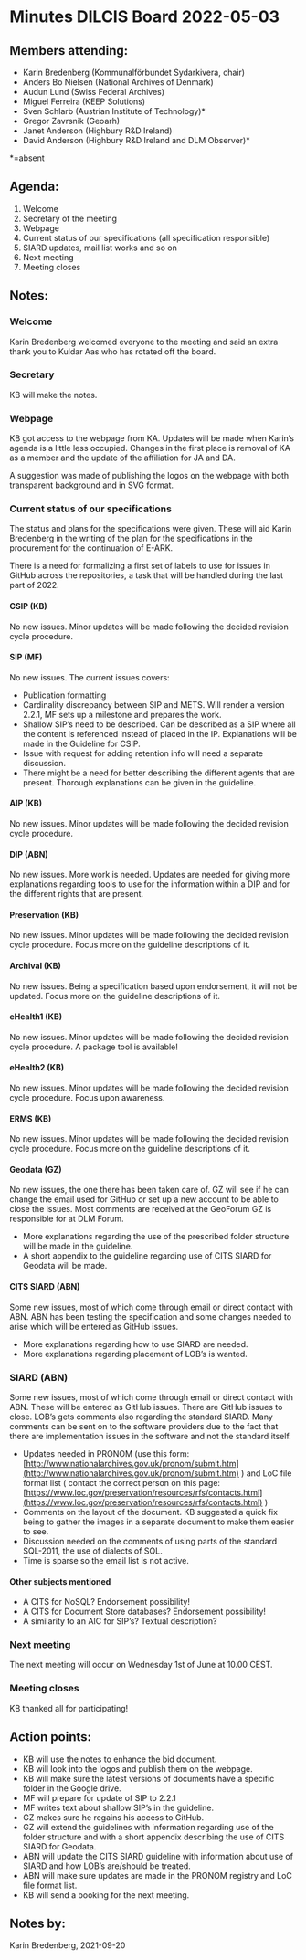 <!-- Yay, no errors, warnings, or alerts! -->


# **Minutes DILCIS Board 2022-05-03**


## **Members attending:**



* Karin Bredenberg (Kommunalförbundet Sydarkivera, chair)
* Anders Bo Nielsen (National Archives of Denmark) 
* Audun Lund (Swiss Federal Archives)
* Miguel Ferreira (KEEP Solutions)
* Sven Schlarb (Austrian Institute of Technology)*
* Gregor Zavrsnik (Geoarh)
* Janet Anderson (Highbury R&D Ireland)
* David Anderson (Highbury R&D Ireland and DLM Observer)*

*=absent 


## **Agenda:**



1. Welcome
2. Secretary of the meeting
3. Webpage
4. Current status of our specifications (all specification responsible)
5. SIARD updates, mail list works and so on
6. Next meeting
7. Meeting closes


## **Notes:**


### Welcome

Karin Bredenberg welcomed everyone to the meeting and said an extra thank you to Kuldar Aas who has rotated off the board.


### Secretary

KB will make the notes.


### Webpage

KB got access to the webpage from KA. Updates will be made when Karin’s agenda is a little less occupied. Changes in the first place is removal of KA as a member and the update of the affiliation for JA and DA.

A suggestion was made of publishing the logos on the webpage with both transparent background and in SVG format.


### Current status of our specifications

The status and plans for the specifications were given. These will aid Karin Bredenberg in the writing of the plan for the specifications in the procurement for the continuation of E-ARK.

There is a need for formalizing a first set of labels to use for issues in GitHub across the repositories, a task that will be handled during the last part of 2022.


#### CSIP (KB)

No new issues. Minor updates will be made following the decided revision cycle procedure. 


#### SIP (MF)

No new issues. The current issues covers:



* Publication formatting
* Cardinality discrepancy between SIP and METS. Will render a version 2.2.1, MF sets up a milestone and prepares the work.
* Shallow SIP’s need to be described. Can be described as a SIP where all the content is referenced instead of placed in the IP. Explanations will be made in the Guideline for CSIP.
* Issue with request for adding retention info will need a separate discussion.
* There might be a need for better describing the different agents that are present. Thorough explanations can be given in the guideline.


#### AIP (KB)

No new issues. Minor updates will be made following the decided revision cycle procedure. 


#### DIP (ABN)

No new issues. More work is needed. Updates are needed for giving more explanations regarding tools to use for the information within a DIP and for the different rights that are present.


#### Preservation (KB)

No new issues. Minor updates will be made following the decided revision cycle procedure. Focus more on the guideline descriptions of it. 


#### Archival (KB)

No new issues. Being a specification based upon endorsement, it will not be updated. Focus more on the guideline descriptions of it. 


#### eHealth1 (KB)

No new issues. Minor updates will be made following the decided revision cycle procedure. A package tool is available!


#### eHealth2 (KB)

No new issues. Minor updates will be made following the decided revision cycle procedure. Focus upon awareness.


#### ERMS (KB)

No new issues. Minor updates will be made following the decided revision cycle procedure. Focus more on the guideline descriptions of it. 


#### Geodata (GZ)

No new issues, the one there has been taken care of. GZ will see if he can change the email used for GitHub or set  up a new account to be able to close the issues. Most comments are received at the GeoForum GZ is responsible for at DLM Forum.



* More explanations regarding the use of the prescribed folder structure will be made in the guideline.
* A short appendix to the guideline regarding use of CITS SIARD for Geodata will be made.


#### CITS SIARD (ABN)

Some new issues, most of which come through email or direct contact with ABN. ABN has been testing the specification and some changes needed to arise which will be entered as GitHub issues.



* More explanations regarding how to use SIARD are needed.
* More explanations regarding placement of LOB’s is wanted.


### SIARD (ABN)

Some new issues, most of which come through email or direct contact with ABN. These will be entered as GitHub issues. There are GitHub issues to close. LOB’s gets comments also regarding the standard SIARD. Many comments can be sent on to the software providers due to the fact that there are implementation issues in the software and not the standard itself.



* Updates needed in PRONOM (use this form: [http://www.nationalarchives.gov.uk/pronom/submit.htm](http://www.nationalarchives.gov.uk/pronom/submit.htm) ) and LoC file format list ( contact the correct person on this page: [https://www.loc.gov/preservation/resources/rfs/contacts.html](https://www.loc.gov/preservation/resources/rfs/contacts.html) )
* Comments on the layout of the document. KB suggested a quick fix being to gather the images in a separate document to make them easier to see.
* Discussion needed on the comments of using parts of the standard SQL-2011, the use of dialects of SQL.
* Time is sparse so the email list is not active.


#### Other subjects mentioned



* A CITS for NoSQL? Endorsement possibility!
* A CITS for Document Store databases? Endorsement possibility!
* A similarity to an AIC for SIP’s? Textual description?


### Next meeting

The next meeting will occur on Wednesday 1st of June at 10.00 CEST.


### Meeting closes

KB thanked all for participating!


## **Action points:**



* KB will use the notes to enhance the bid document.
* KB will look into the logos and publish them on the webpage.
* KB will make sure the latest versions of documents have a specific folder in the Google drive.
* MF will prepare for update of SIP to 2.2.1
* MF writes text about shallow SIP’s in the guideline.
* GZ makes sure he regains his access to GitHub.
* GZ will extend the guidelines with information regarding use of the folder structure and with a short appendix describing the use of CITS SIARD for Geodata.
* ABN will update the CITS SIARD guideline with information about use of SIARD and how LOB’s are/should be treated.
* ABN will make sure updates are made in the PRONOM registry and LoC file format list.
* KB will send a booking for the next meeting.


## **Notes by:**

Karin Bredenberg, 2021-09-20
